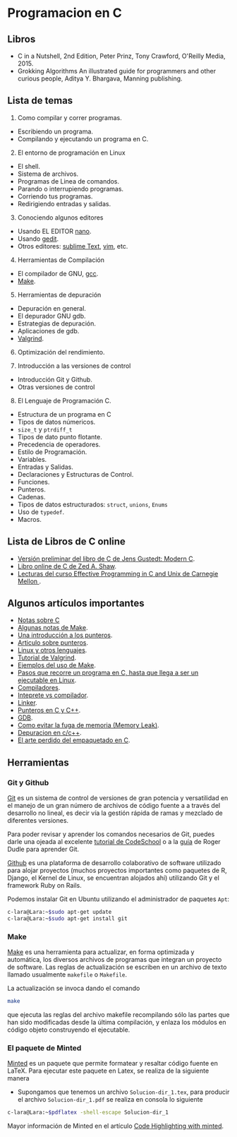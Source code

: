 # Programacion en C


## Libros

 - C in a Nutshell, 2nd Edition, Peter Prinz, Tony Crawford, O'Reilly Media, 2015.
 - Grokking Algorithms An illustrated guide for programmers and other curious people, Aditya Y. Bhargava, Manning publishing.

## Lista de temas 

1. Como compilar y correr programas.
 - Escribiendo un programa.
 - Compilando y ejecutando un programa en C.

2. El entorno de programación en Linux
 - El shell.
 - Sistema de archivos.
 - Programas de Linea de comandos.
 - Parando o interrupiendo programas.
 - Corriendo tus programas.
 - Redirigiendo entradas y salidas. 

3. Conociendo algunos editores
 - Usando EL EDITOR [nano](https://www.nanotutoriales.com/tutorial-del-editor-de-texto-nano).
 - Usando [gedit](https://help.gnome.org/users/gedit/stable/).
 - Otros editores: [sublime Text](http://www.sublimetext.com/), [vim](http://www.sromero.org/wiki/linux/aplicaciones/manual_vim), etc.

4. Herramientas de Compilación 
 - El compilador de GNU, [gcc](https://gcc.gnu.org/).
 - [Make](https://www.gnu.org/software/make/).

5. Herramientas de depuración

 - Depuración en general.
 - El depurador GNU  gdb.
 - Estrategias de depuración.
 - Aplicaciones de gdb.
 - [Valgrind](http://valgrind.org/).

6. Optimización del rendimiento.
 
7. Introducción a las versiones de control

 - Introducción Git y Github.
 - Otras versiones de control

8. El Lenguaje de Programación C.

 - Estructura de un programa en C
 - Tipos de datos númericos.
 - `size_t` y `ptrdiff_t`
 - Tipos de dato punto flotante.
 - Precedencia de operadores.
 - Estilo de Programación.
 - Variables.
 - Entradas y Salidas.
 - Declaraciones y Estructuras de Control.
 - Funciones.
 - Punteros.
 - Cadenas.
 - Tipos de datos estructurados: `struct`, `unions`, `Enums`
 - Uso de `typedef`.
 - Macros.

## Lista de Libros de C online 

- [Versión preliminar del libro de C de Jens Gustedt: Modern C](http://icube-icps.unistra.fr/img_auth.php/d/db/ModernC.pdf).
- [Libro online de C de Zed A. Shaw](http://c.learncodethehardway.org/book/).
- [Lecturas del curso Effective Programming in C and Unix de Carnegie Mellon ](https://www.cs.cmu.edu/~guna/15-123S11/).


## Algunos artículos importantes
- [Notas sobre C](http://www.cs.yale.edu/homes/aspnes/classes/223/notes.html)
- [Algunas notas de Make](http://www.cs.swarthmore.edu/~newhall/unixhelp/howto_makefiles.html).
- [Una introducción a los punteros](http://www.codeproject.com/Articles/627/A-Beginner-s-Guide-to-Pointers).
- [Articulo sobre punteros](http://bitflop.com/tutorials/pointers-in-c.html).
- [Linux y otros lenguajes](http://www.cs.swarthmore.edu/~newhall/unixlinks.html#lang).
- [Tutorial de Valgrind](http://pages.cs.wisc.edu/~bart/537/valgrind.html).
- [Ejemplos del uso de Make](http://mrbook.org/blog/tutorials/make/).
- [Pasos que recorre un  programa en C, hasta que llega a ser un ejecutable en Linux](http://www.thegeekstuff.com/2011/10/c-program-to-an-executable/).
- [Compiladores](https://msdn.microsoft.com/en-us/magazine/dn904673.aspx).
- [Inteprete vs compilador](http://techwelkin.com/compiler-vs-interpreter).
- [Linker](http://www.lurklurk.org/linkers/linkers.html).
- [Punteros en C y C++](http://www.augustcouncil.com/~tgibson/tutorial/ptr.html).
- [GDB](http://www.thegeekstuff.com/2014/03/few-gdb-commands/).
- [Como evitar la fuga de memoria (Memory Leak)](https://mousomer.wordpress.com/2010/11/03/simple-rules-to-avoid-memory-leaks-in-c/).
- [Depuracion en c/c++](http://www.cs.yale.edu/homes/aspnes/pinewiki/C%282f%29Debugging.html).
- [El arte perdido del empaquetado en C](http://www.catb.org/esr/structure-packing/).

## Herramientas 

### Git y Github

[Git](https://git-scm.com/) es un sistema de control de versiones de gran potencia y versatilidad en el manejo de un gran número de archivos de  código fuente a a través del desarrollo no lineal, es decir vía la gestión rápida de ramas y mezclado de diferentes versiones.

Para poder revisar y aprender los comandos necesarios de Git, puedes darle una ojeada al excelente [tutorial de CodeSchool](https://try.github.io/levels/1/challenges/1) o a la [guía](http://rogerdudler.github.io/git-guide/index.es.html) de Roger Dudle para aprender  Git.

[Github](https://github.com/) es una plataforma de desarrollo colaborativo de software utilizado para alojar proyectos (muchos proyectos importantes como paquetes de R, Django, el Kernel de Linux, se encuentran alojados ahí) utilizando Git y el framework Ruby on Rails.

Podemos instalar Git en Ubuntu utilizando el administrador de paquetes `Apt`:

```bash
c-lara@Lara:~$sudo apt-get update
c-lara@Lara:~$sudo apt-get install git
```

### Make

 [Make](https://www.gnu.org/software/make/)  es una herramienta para actualizar, en forma optimizada y automática, los diversos archivos de programas que integran un proyecto de software. Las reglas de actualización se escriben en un archivo de texto llamado usualmente `makefile` o `Makefile`. 
 
 La actualización se invoca dando el comando
 ```bash
 make
 ```
 
que ejecuta las reglas del archivo makefile recompilando sólo las partes que han sido modificadas desde la última compilación, y enlaza los módulos en código objeto construyendo el ejecutable.


### El paquete de Minted

[Minted](https://www.ctan.org/pkg/minted) es un paquete que permite formatear y resaltar código fuente en LaTeX. Para ejecutar 
este paquete en Latex, se realiza de la siguiente manera

* Supongamos que tenemos un archivo `Solucion-dir_1.tex`, para producir el archivo `Solucion-dir_1.pdf` se realiza en consola lo siguiente

```bash
c-lara@Lara:~$pdflatex -shell-escape Solucion-dir_1
```
Mayor información de Minted en el artículo [Code Highlighting with minted](https://www.sharelatex.com/learn/Code_Highlighting_with_minted).

